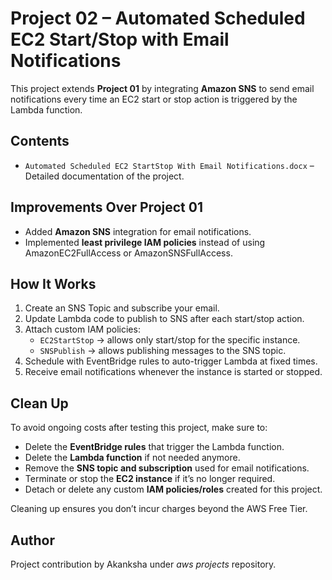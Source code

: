 # Project 02 – Automated Scheduled EC2 Start/Stop with Email Notifications

This project extends **Project 01** by integrating **Amazon SNS** to send email notifications every time an EC2 start or stop action is triggered by the Lambda function.

## Contents
- `Automated Scheduled EC2 StartStop With Email Notifications.docx` – Detailed documentation of the project.

## Improvements Over Project 01
- Added **Amazon SNS** integration for email notifications.
- Implemented **least privilege IAM policies** instead of using AmazonEC2FullAccess or AmazonSNSFullAccess.


## How It Works
1. Create an SNS Topic and subscribe your email.
2. Update Lambda code to publish to SNS after each start/stop action.
3. Attach custom IAM policies:
   - `EC2StartStop` → allows only start/stop for the specific instance.
   - `SNSPublish` → allows publishing messages to the SNS topic.
4. Schedule with EventBridge rules to auto-trigger Lambda at fixed times.
5. Receive email notifications whenever the instance is started or stopped.

## Clean Up
To avoid ongoing costs after testing this project, make sure to:
- Delete the **EventBridge rules** that trigger the Lambda function.
- Delete the **Lambda function** if not needed anymore.
- Remove the **SNS topic and subscription** used for email notifications.
- Terminate or stop the **EC2 instance** if it’s no longer required.
- Detach or delete any custom **IAM policies/roles** created for this project.

Cleaning up ensures you don’t incur charges beyond the AWS Free Tier.

## Author
Project contribution by Akanksha under *aws projects* repository.